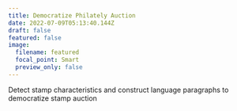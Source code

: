 ```yaml
---
title: Democratize Philately Auction
date: 2022-07-09T05:13:40.144Z
draft: false
featured: false
image:
  filename: featured
  focal_point: Smart
  preview_only: false
---
```

Detect stamp characteristics and construct language paragraphs to democratize stamp auction